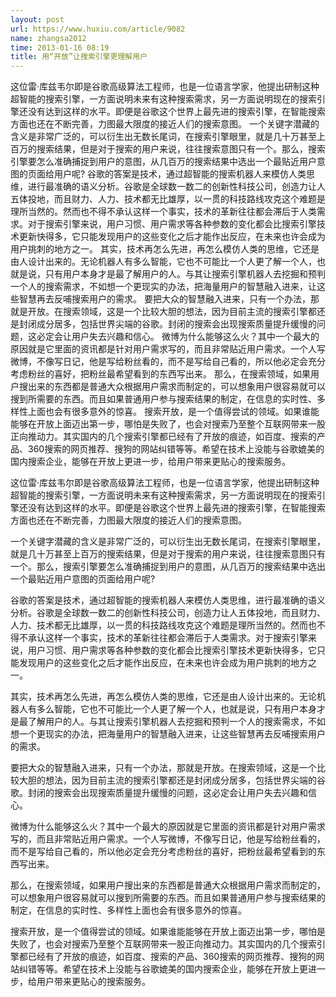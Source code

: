 ```yaml
---
layout: post
url: https://www.huxiu.com/article/9082
name: zhangsa2012
time: 2013-01-16 08:19
title: 用“开放”让搜索引擎更理解用户
---
```

这位雷·库兹韦尔即是谷歌高级算法工程师，也是一位语言学家，他提出研制这种超智能的搜索引擎，一方面说明未来有这种搜索需求，另一方面说明现在的搜索引擎还没有达到这样的水平。即便是谷歌这个世界上最先进的搜索引擎，在智能搜索方面也还在不断完善，力图最大限度的接近人们的搜索意图。 一个关键字潜藏的含义是非常广泛的，可以衍生出无数长尾词，在搜索引擎眼里，就是几十万甚至上百万的搜索结果，但是对于搜索的用户来说，往往搜索意图只有一个。那么，搜索引擎要怎么准确捕捉到用户的意图，从几百万的搜索结果中选出一个最贴近用户意图的页面给用户呢? 谷歌的答案是技术，通过超智能的搜索机器人来模仿人类思维，进行最准确的语义分析。谷歌是全球数一数二的创新性科技公司，创造力让人五体投地，而且财力、人力、技术都无比雄厚，以一贯的科技路线攻克这个难题是理所当然的。然而也不得不承认这样一个事实，技术的革新往往都会滞后于人类需求。对于搜索引擎来说，用户习惯、用户需求等各种参数的变化都会比搜索引擎技术更新快得多，它只能发现用户的这些变化之后才能作出反应，在未来也许会成为用户挑刺的地方之一。 其实，技术再怎么先进，再怎么模仿人类的思维，它还是由人设计出来的。无论机器人有多么智能，它也不可能比一个人更了解一个人，也就是说，只有用户本身才是最了解用户的人。与其让搜索引擎机器人去挖掘和预判一个人的搜索需求，不如想一个更现实的办法，把海量用户的智慧融入进来，让这些智慧再去反哺搜索用户的需求。 要把大众的智慧融入进来，只有一个办法，那就是开放。在搜索领域，这是一个比较大胆的想法，因为目前主流的搜索引擎都还是封闭成分居多，包括世界尖端的谷歌。封闭的搜索会出现搜索质量提升缓慢的问题，这必定会让用户失去兴趣和信心。 微博为什么能够这么火？其中一个最大的原因就是它里面的资讯都是针对用户需求写的，而且非常贴近用户需求。一个人写微博，不像写日记，他是写给粉丝看的，而不是写给自己看的，所以他必定会充分考虑粉丝的喜好，把粉丝最希望看到的东西写出来。 那么，在搜索领域，如果用户搜出来的东西都是普通大众根据用户需求而制定的，可以想象用户很容易就可以搜到所需要的东西。而且如果普通用户参与搜索结果的制定，在信息的实时性、多样性上面也会有很多意外的惊喜。 搜索开放，是一个值得尝试的领域。如果谁能能够在开放上面迈出第一步，哪怕是失败了，也会对搜索乃至整个互联网带来一股正向推动力。其实国内的几个搜索引擎都已经有了开放的痕迹，如百度、搜索的产品、360搜索的网页推荐、搜狗的网站纠错等等。希望在技术上没能与谷歌媲美的国内搜索企业，能够在开放上更进一步，给用户带来更贴心的搜索服务。

这位雷·库兹韦尔即是谷歌高级算法工程师，也是一位语言学家，他提出研制这种超智能的搜索引擎，一方面说明未来有这种搜索需求，另一方面说明现在的搜索引擎还没有达到这样的水平。即便是谷歌这个世界上最先进的搜索引擎，在智能搜索方面也还在不断完善，力图最大限度的接近人们的搜索意图。

一个关键字潜藏的含义是非常广泛的，可以衍生出无数长尾词，在搜索引擎眼里，就是几十万甚至上百万的搜索结果，但是对于搜索的用户来说，往往搜索意图只有一个。那么，搜索引擎要怎么准确捕捉到用户的意图，从几百万的搜索结果中选出一个最贴近用户意图的页面给用户呢?

谷歌的答案是技术，通过超智能的搜索机器人来模仿人类思维，进行最准确的语义分析。谷歌是全球数一数二的创新性科技公司，创造力让人五体投地，而且财力、人力、技术都无比雄厚，以一贯的科技路线攻克这个难题是理所当然的。然而也不得不承认这样一个事实，技术的革新往往都会滞后于人类需求。对于搜索引擎来说，用户习惯、用户需求等各种参数的变化都会比搜索引擎技术更新快得多，它只能发现用户的这些变化之后才能作出反应，在未来也许会成为用户挑刺的地方之一。

其实，技术再怎么先进，再怎么模仿人类的思维，它还是由人设计出来的。无论机器人有多么智能，它也不可能比一个人更了解一个人，也就是说，只有用户本身才是最了解用户的人。与其让搜索引擎机器人去挖掘和预判一个人的搜索需求，不如想一个更现实的办法，把海量用户的智慧融入进来，让这些智慧再去反哺搜索用户的需求。

要把大众的智慧融入进来，只有一个办法，那就是开放。在搜索领域，这是一个比较大胆的想法，因为目前主流的搜索引擎都还是封闭成分居多，包括世界尖端的谷歌。封闭的搜索会出现搜索质量提升缓慢的问题，这必定会让用户失去兴趣和信心。

微博为什么能够这么火？其中一个最大的原因就是它里面的资讯都是针对用户需求写的，而且非常贴近用户需求。一个人写微博，不像写日记，他是写给粉丝看的，而不是写给自己看的，所以他必定会充分考虑粉丝的喜好，把粉丝最希望看到的东西写出来。

那么，在搜索领域，如果用户搜出来的东西都是普通大众根据用户需求而制定的，可以想象用户很容易就可以搜到所需要的东西。而且如果普通用户参与搜索结果的制定，在信息的实时性、多样性上面也会有很多意外的惊喜。

搜索开放，是一个值得尝试的领域。如果谁能能够在开放上面迈出第一步，哪怕是失败了，也会对搜索乃至整个互联网带来一股正向推动力。其实国内的几个搜索引擎都已经有了开放的痕迹，如百度、搜索的产品、360搜索的网页推荐、搜狗的网站纠错等等。希望在技术上没能与谷歌媲美的国内搜索企业，能够在开放上更进一步，给用户带来更贴心的搜索服务。

